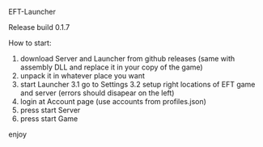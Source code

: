 EFT-Launcher

Release build 0.1.7

How to start:

1. download Server and Launcher from github releases (same with assembly DLL and replace it in your copy of the game)
2. unpack it in whatever place you want
3. start Launcher
 3.1 go to Settings
 3.2 setup right locations of EFT game and server (errors should disapear on the left)
4. login at Account page (use accounts from profiles.json)
5. press start Server
6. press start Game

enjoy

